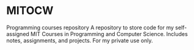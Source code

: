 # MITOCW
Programming courses repository A repository to store code for my self-assigned MIT Courses in Programming and Computer Science. Includes notes, assignments, and projects. For my private use only.
